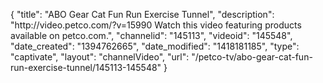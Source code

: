 {
    "title": "ABO Gear Cat Fun Run Exercise Tunnel",
    "description": "http:\/\/video.petco.com\/?v=15990 Watch this video featuring products available on petco.com.",
    "channelid": "145113",
    "videoid": "145548",
    "date_created": "1394762665",
    "date_modified": "1418181185",
    "type": "captivate",
    "layout": "channelVideo",
    "url": "\/petco-tv\/abo-gear-cat-fun-run-exercise-tunnel\/145113-145548"
}